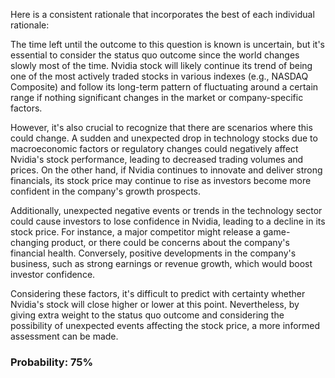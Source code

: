 Here is a consistent rationale that incorporates the best of each individual rationale:

The time left until the outcome to this question is known is uncertain, but it's essential to consider the status quo outcome since the world changes slowly most of the time. Nvidia stock will likely continue its trend of being one of the most actively traded stocks in various indexes (e.g., NASDAQ Composite) and follow its long-term pattern of fluctuating around a certain range if nothing significant changes in the market or company-specific factors.

However, it's also crucial to recognize that there are scenarios where this could change. A sudden and unexpected drop in technology stocks due to macroeconomic factors or regulatory changes could negatively affect Nvidia's stock performance, leading to decreased trading volumes and prices. On the other hand, if Nvidia continues to innovate and deliver strong financials, its stock price may continue to rise as investors become more confident in the company's growth prospects.

Additionally, unexpected negative events or trends in the technology sector could cause investors to lose confidence in Nvidia, leading to a decline in its stock price. For instance, a major competitor might release a game-changing product, or there could be concerns about the company's financial health. Conversely, positive developments in the company's business, such as strong earnings or revenue growth, which would boost investor confidence.

Considering these factors, it's difficult to predict with certainty whether Nvidia's stock will close higher or lower at this point. Nevertheless, by giving extra weight to the status quo outcome and considering the possibility of unexpected events affecting the stock price, a more informed assessment can be made.

### Probability: 75%